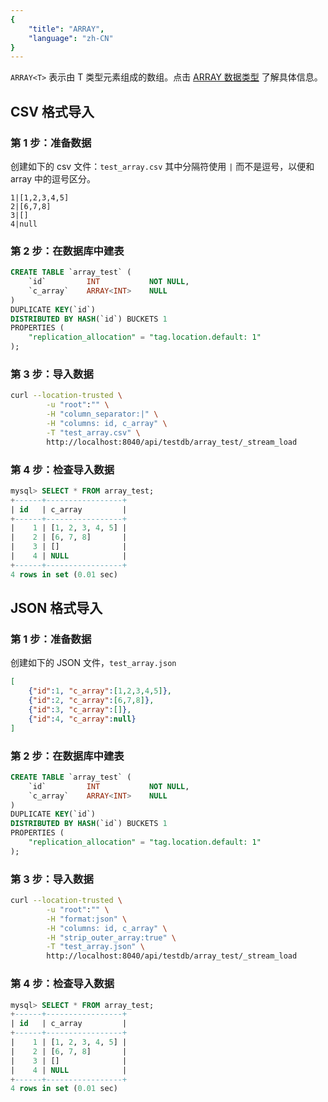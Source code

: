 ```yaml
---
{
    "title": "ARRAY",
    "language": "zh-CN"
}
---
```


`ARRAY<T>` 表示由 T 类型元素组成的数组。点击 [ARRAY 数据类型](../../../sql-manual/basic-element/sql-data-types/semi-structured/ARRAY.md) 了解具体信息。

## CSV 格式导入

### 第 1 步：准备数据

创建如下的 csv 文件：`test_array.csv`
其中分隔符使用 `|` 而不是逗号，以便和 array 中的逗号区分。

```
1|[1,2,3,4,5]
2|[6,7,8]
3|[]
4|null
```

### 第 2 步：在数据库中建表

```sql
CREATE TABLE `array_test` (
    `id`         INT           NOT NULL,
    `c_array`    ARRAY<INT>    NULL
)
DUPLICATE KEY(`id`)
DISTRIBUTED BY HASH(`id`) BUCKETS 1
PROPERTIES (
    "replication_allocation" = "tag.location.default: 1"
);
```

### 第 3 步：导入数据

```bash
curl --location-trusted \
        -u "root":"" \
        -H "column_separator:|" \
        -H "columns: id, c_array" \
        -T "test_array.csv" \
        http://localhost:8040/api/testdb/array_test/_stream_load
```

### 第 4 步：检查导入数据

```sql
mysql> SELECT * FROM array_test;
+------+-----------------+
| id   | c_array         |
+------+-----------------+
|    1 | [1, 2, 3, 4, 5] |
|    2 | [6, 7, 8]       |
|    3 | []              |
|    4 | NULL            |
+------+-----------------+
4 rows in set (0.01 sec)
```

## JSON 格式导入

### 第 1 步：准备数据

创建如下的 JSON 文件，`test_array.json`

```json
[
    {"id":1, "c_array":[1,2,3,4,5]},
    {"id":2, "c_array":[6,7,8]},
    {"id":3, "c_array":[]},
    {"id":4, "c_array":null}
]
```

### 第 2 步：在数据库中建表

```sql
CREATE TABLE `array_test` (
    `id`         INT           NOT NULL,
    `c_array`    ARRAY<INT>    NULL
)
DUPLICATE KEY(`id`)
DISTRIBUTED BY HASH(`id`) BUCKETS 1
PROPERTIES (
    "replication_allocation" = "tag.location.default: 1"
);
```

### 第 3 步：导入数据

```bash
curl --location-trusted \
        -u "root":"" \
        -H "format:json" \
        -H "columns: id, c_array" \
        -H "strip_outer_array:true" \
        -T "test_array.json" \
        http://localhost:8040/api/testdb/array_test/_stream_load
```

### 第 4 步：检查导入数据

```sql
mysql> SELECT * FROM array_test;
+------+-----------------+
| id   | c_array         |
+------+-----------------+
|    1 | [1, 2, 3, 4, 5] |
|    2 | [6, 7, 8]       |
|    3 | []              |
|    4 | NULL            |
+------+-----------------+
4 rows in set (0.01 sec)
```
